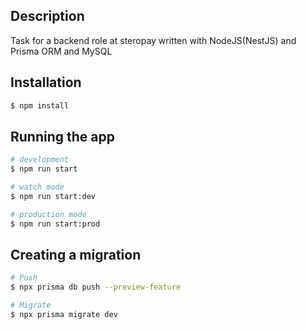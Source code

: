 
## Description

Task for a backend role at steropay written with NodeJS(NestJS) and Prisma ORM and MySQL

## Installation

```bash
$ npm install
```

## Running the app

```bash
# development
$ npm run start

# watch mode
$ npm run start:dev

# production mode
$ npm run start:prod
```

## Creating a migration

```bash
# Push
$ npx prisma db push --preview-feature

# Migrate
$ npx prisma migrate dev

```
